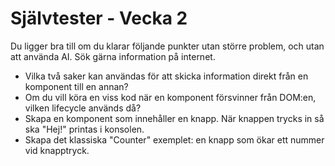 # Självtester - Vecka 2

Du ligger bra till om du klarar följande punkter utan större problem, och utan att använda AI. Sök gärna information på internet.

- Vilka två saker kan användas för att skicka information direkt från en komponent till en annan?
- Om du vill köra en viss kod när en komponent försvinner från DOM:en, vilken lifecycle används då?
- Skapa en komponent som innehåller en knapp. När knappen trycks in så ska "Hej!" printas i konsolen.
- Skapa det klassiska "Counter" exemplet: en knapp som ökar ett nummer vid knapptryck.
